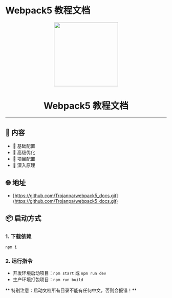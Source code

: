 # Webpack5 教程文档

<div align="center">
  <img width="200" src="https://trojanpa.github.io/webpack5_docs/imgs/logo.svg">
  <h1>Webpack5 教程文档</h1>
</div>

---

## 🎉 内容

- 👏 基础配置
- 💅 高级优化
- 🚀 项目配置
- 💪 深入原理

## 🌐 地址

- [https://github.com/Trojanpa/webpack5_docs.git](https://github.com/Trojanpa/webpack5_docs.git)

## 📦️ 启动方式

### 1. 下载依赖

```shell
npm i
```

### 2. 运行指令

- 开发环境启动项目：`npm start` 或 `npm run dev`
- 生产环境打包项目：`npm run build`

** 特别注意：启动文档所有目录不能有任何中文，否则会报错！**
